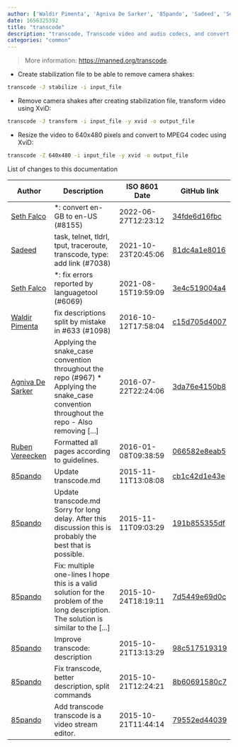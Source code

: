 ```yaml
---
author: ['Waldir Pimenta', 'Agniva De Sarker', '85pando', 'Sadeed', 'Seth Falco', 'Ruben Vereecken']
date: 1656325392
title: "transcode"
description: "transcode, Transcode video and audio codecs, and convert between media formats."
categories: "common"
---
```

> More information: <https://manned.org/transcode>.

- Create stabilization file to be able to remove camera shakes:

```bash
transcode -J stabilize -i input_file
```

- Remove camera shakes after creating stabilization file, transform video using XviD:

```bash
transcode -J transform -i input_file -y xvid -o output_file
```

- Resize the video to 640x480 pixels and convert to MPEG4 codec using XviD:

```bash
transcode -Z 640x480 -i input_file -y xvid -o output_file
```
List of changes to this documentation


Author | Description | ISO 8601 Date | GitHub link
------|-----|-----|-----
[Seth Falco](mailto:seth@falco.fun) | *: convert en-GB to en-US (#8155) | 2022-06-27T12:23:12 | [34fde6d16fbc](https://github.com/tldr-pages/tldr/commit/34fde6d16fbc0a3c45fff5903f0fc2597547b1bb)
[Sadeed](mailto:sadeeedw@gmail.com) | task, telnet, tldrl, tput, traceroute, transcode, type: add link (#7038) | 2021-10-23T20:45:06 | [81dc4a1e8016](https://github.com/tldr-pages/tldr/commit/81dc4a1e8016c5621134ebf80724be7d7d67c56a)
[Seth Falco](mailto:seth@falco.fun) | *: fix errors reported by languagetool (#6069) | 2021-08-15T19:59:09 | [3e4c519004a4](https://github.com/tldr-pages/tldr/commit/3e4c519004a471c861cdc609fd7239ee3355671c)
[Waldir Pimenta](mailto:waldyrious@gmail.com) | fix descriptions split by mistake in #633 (#1098) | 2016-10-12T17:58:04 | [c15d705d4007](https://github.com/tldr-pages/tldr/commit/c15d705d4007cc9adfa737a0ec6b88bef56656a8)
[Agniva De Sarker](mailto:agnivade@yahoo.co.in) | Applying the snake_case convention throughout the repo (#967) * Applying the snake_case convention throughout the repo - Also removing [...] | 2016-07-22T22:24:06 | [3da76e4150b8](https://github.com/tldr-pages/tldr/commit/3da76e4150b8631fd74aabfcc953cc23731b6bb8)
[Ruben Vereecken](mailto:rubenvereecken@gmail.com) | Formatted all pages according to guidelines. | 2016-01-08T09:38:59 | [066582e8eab5](https://github.com/tldr-pages/tldr/commit/066582e8eab57bce9861cc8d379e158d61f1cc95)
[85pando](mailto:85pando@users.noreply.github.com) | Update transcode.md | 2015-11-11T13:08:08 | [cb1c42d1e43e](https://github.com/tldr-pages/tldr/commit/cb1c42d1e43e37ef20604be6b2684553c17b3d49)
[85pando](mailto:85pando@users.noreply.github.com) | Update transcode.md Sorry for long delay. After this discussion this is probably the best that is possible. | 2015-11-11T09:03:29 | [191b855355df](https://github.com/tldr-pages/tldr/commit/191b855355df45279b097c92f1974451c8a3f515)
[85pando](mailto:85pando@googlemail.com) | Fix: multiple one-lines I hope this is a valid solution for the problem of the long description. The solution is similar to the [...] | 2015-10-24T18:19:11 | [7d5449e69d0c](https://github.com/tldr-pages/tldr/commit/7d5449e69d0ce459955a5b6da13d85a72bfac4c8)
[85pando](mailto:85pando@googlemail.com) | Improve transcode: description | 2015-10-21T13:13:29 | [98c517519319](https://github.com/tldr-pages/tldr/commit/98c517519319aaf115a252e83e4ef60b5c951ba0)
[85pando](mailto:85pando@googlemail.com) | Fix transcode, better description, split commands | 2015-10-21T12:24:21 | [8b60691580c7](https://github.com/tldr-pages/tldr/commit/8b60691580c712e893b5e4c34f05e64b7c9c42d4)
[85pando](mailto:85pando@googlemail.com) | Add transcode transcode is a video stream editor. | 2015-10-21T11:44:14 | [79552ed44039](https://github.com/tldr-pages/tldr/commit/79552ed440398299189504df302bc778bac90c0a)

